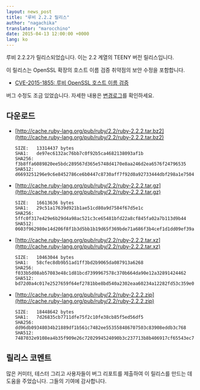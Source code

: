 ```yaml
---
layout: news_post
title: "루비 2.2.2 릴리스"
author: "nagachika"
translator: "marocchino"
date: 2015-04-13 12:00:00 +0000
lang: ko
---
```


루비 2.2.2가 릴리스되었습니다.
이는 2.2 계열의 TEENY 버전 릴리스입니다.

이 릴리스는 OpenSSL 확장의 호스트 이름 검증 취약점의 보안 수정을 포함합니다.

* [CVE-2015-1855: 루비 OpenSSL 호스트 이름 검증](https://www.ruby-lang.org/ko/news/2015/04/13/ruby-openssl-hostname-matching-vulnerability/)

버그 수정도 조금 있었습니다.
자세한 내용은
[변경로그](http://svn.ruby-lang.org/repos/ruby/tags/v2_2_2/ChangeLog)를
확인하세요.

## 다운로드

* [http://cache.ruby-lang.org/pub/ruby/2.2/ruby-2.2.2.tar.bz2](http://cache.ruby-lang.org/pub/ruby/2.2/ruby-2.2.2.tar.bz2)

      SIZE:   13314437 bytes
      SHA1:   de97ec6132ac76bb7c0f92b5ca4682138093af1b
      SHA256: f3b8ffa6089820ee5bdc289567d365e5748d4170e8aa246d2ea6576f24796535
      SHA512: d6693251296e9c6e8452786ce6b0447c8730aff7f92d0a92733444dbf298a1e7504b7bd29bb6ee4f2155ef94ccb63148311c3ed7ac3403b60120a3ab5c70a162

* [http://cache.ruby-lang.org/pub/ruby/2.2/ruby-2.2.2.tar.gz](http://cache.ruby-lang.org/pub/ruby/2.2/ruby-2.2.2.tar.gz)

      SIZE:   16613636 bytes
      SHA1:   29c51a17639d921b1ae51cd80a9d7584f67d5e1c
      SHA256: 5ffc0f317e429e6b29d4a98ac521c3ce65481bfd22a8cf845fa02a7b113d9b44
      SHA512: 0603f962980e14d206f8f1b3d5bb1b19d65f369bde71a686f3b4cef1d1dd09ef39afac3170947324f29a4ac17b99f9d406e5ca33b4950ece2e5baca0a42c791c

* [http://cache.ruby-lang.org/pub/ruby/2.2/ruby-2.2.2.tar.xz](http://cache.ruby-lang.org/pub/ruby/2.2/ruby-2.2.2.tar.xz)

      SIZE:   10463044 bytes
      SHA1:   58cfec8db9b51ad1ff3bd2b9065da087913a6268
      SHA256: f033b5d08ab57083e48c1d81bcd7399967578c370b664da90e12a32891424462
      SHA512: bd72d0a4c017e2527659f64ef2781bbe8bd540a2302eaa60234a12282fd53c359e04205c56385402c67e81bb9dab3b88de53de82e12bb13e3386c26301043b64

* [http://cache.ruby-lang.org/pub/ruby/2.2/ruby-2.2.2.zip](http://cache.ruby-lang.org/pub/ruby/2.2/ruby-2.2.2.zip)

      SIZE:   18448642 bytes
      SHA1:   7d26835cb7711dfe75f2c10fe38cb85f5ed56df5
      SHA256: dd96db09348034b21889df1b561c7482ee553558486707503c83908eddb3c768
      SHA512: 7487032e9108ea4b35f909e26c7202994524090b3c237713b8b406917cf65543ec7372d260dcacd5c9b269bb7645e1703b3a64ca3cc2efc8b2135c1d06729246

## 릴리스 코멘트

많은 커미터, 테스터 그리고 사용자들이 버그 리포트를 제출하여 이 릴리스를 만드는
데 도움을 주었습니다.
그들의 기여에 감사합니다.
